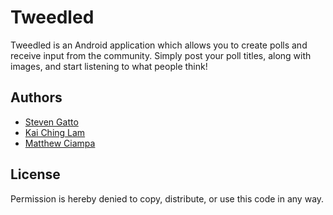 # Tweedled
Tweedled is an Android application which allows you to create polls and receive input from the community. Simply post
your poll titles, along with images, and start listening to what people think!

## Authors
* [Steven Gatto](https://github.com/stevengatto)
* [Kai Ching Lam](https://github.com/lamdersar)
* [Matthew Ciampa](https://github.com/ciampam9)

## License
Permission is hereby denied to copy, distribute, or use this code in any way.
